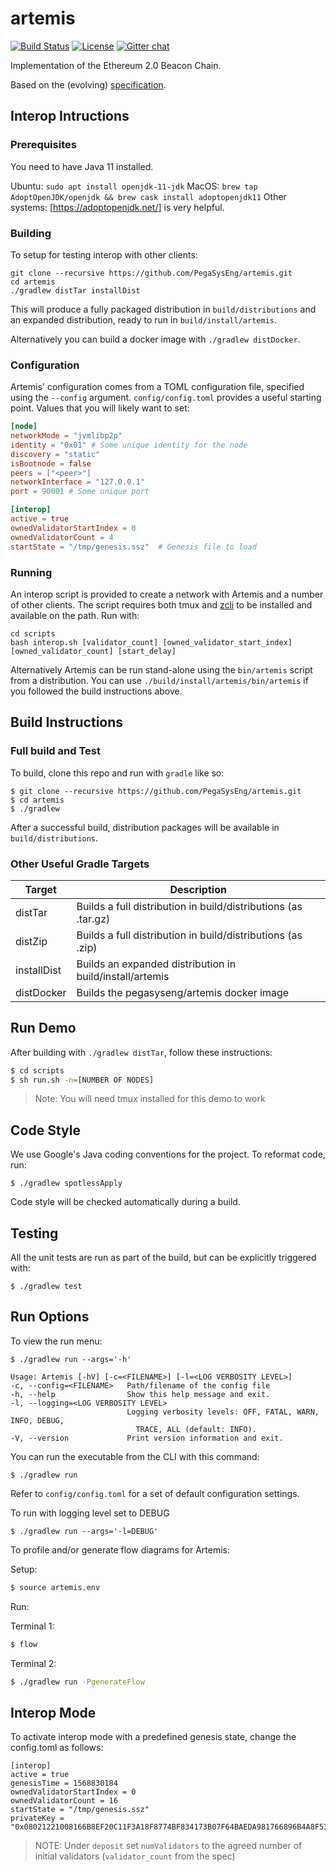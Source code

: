 # artemis

 [![Build Status](https://jenkins.pegasys.tech/job/Artemis/job/master/badge/icon)](https://jenkins.pegasys.tech/job/Artemis/job/master/)
 [![License](https://img.shields.io/badge/License-Apache%202.0-blue.svg)](https://github.com/PegasysEng/artemis/blob/master/LICENSE)
 [![Gitter chat](https://badges.gitter.im/PegaSysEng/artemis.png)](https://gitter.im/PegaSysEng/artemis)

Implementation of the Ethereum 2.0 Beacon Chain.

Based on the (evolving) [specification](https://github.com/ethereum/eth2.0-specs/blob/master/specs/core/0_beacon-chain.md).

## Interop Intructions
### Prerequisites
You need to have Java 11 installed.

Ubuntu: `sudo apt install openjdk-11-jdk`
MacOS: `brew tap AdoptOpenJDK/openjdk && brew cask install adoptopenjdk11`
Other systems: [https://adoptopenjdk.net/] is very helpful. 

### Building
To setup for testing interop with other clients:

```shell script
git clone --recursive https://github.com/PegaSysEng/artemis.git
cd artemis
./gradlew distTar installDist
```

This will produce a fully packaged distribution in `build/distributions` and an expanded 
distribution, ready to run in `build/install/artemis`.

Alternatively you can build a docker image with `./gradlew distDocker`.

### Configuration

Artemis' configuration comes from a TOML configuration file, specified using the `--config` argument.
`config/config.toml` provides a useful starting point.  Values that you will likely want to set:

```toml
[node]
networkMode = "jvmlibp2p"
identity = "0x01" # Some unique identity for the node
discovery = "static"
isBootnode = false
peers = ["<peer>"]
networkInterface = "127.0.0.1"
port = 90001 # Some unique port

[interop]
active = true
ownedValidatorStartIndex = 0
ownedValidatorCount = 4
startState = "/tmp/genesis.ssz"  # Genesis file to load
```

### Running

An interop script is provided to create a network with Artemis and a number of other clients. 
The script requires both tmux and [zcli](https://github.com/protolambda/zcli) to be installed and available on the path. Run with:
```shell script
cd scripts
bash interop.sh [validator_count] [owned_validator_start_index] [owned_validator_count] [start_delay]
```

Alternatively Artemis can be run stand-alone using the `bin/artemis` script from a distribution.
You can use `./build/install/artemis/bin/artemis` if you followed the build instructions above.

## Build Instructions

### Full build and Test
To build, clone this repo and run with `gradle` like so:

```shell script
$ git clone --recursive https://github.com/PegaSysEng/artemis.git
$ cd artemis
$ ./gradlew
```

After a successful build, distribution packages will be available in `build/distributions`.

### Other Useful Gradle Targets

| Target       |  Description                              |
|--------------|--------------------------------------------
| distTar      | Builds a full distribution in build/distributions (as .tar.gz)
| distZip      | Builds a full distribution in build/distributions (as .zip)
| installDist  | Builds an expanded distribution in build/install/artemis
| distDocker   | Builds the pegasyseng/artemis docker image

## Run Demo

After building with `./gradlew distTar`, follow these instructions:

```bash
$ cd scripts
$ sh run.sh -n=[NUMBER OF NODES]
```

> Note:  You will need tmux installed for this demo to work

## Code Style

We use Google's Java coding conventions for the project. To reformat code, run: 

```
$ ./gradlew spotlessApply
```

Code style will be checked automatically during a build.

## Testing

All the unit tests are run as part of the build, but can be explicitly triggered with:
```
$ ./gradlew test
```

## Run Options

To view the run menu:

```
$ ./gradlew run --args='-h'

Usage: Artemis [-hV] [-c=<FILENAME>] [-l=<LOG VERBOSITY LEVEL>]
-c, --config=<FILENAME>   Path/filename of the config file
-h, --help                Show this help message and exit.
-l, --logging=<LOG VERBOSITY LEVEL>
                          Logging verbosity levels: OFF, FATAL, WARN, INFO, DEBUG,
                            TRACE, ALL (default: INFO).
-V, --version             Print version information and exit.

```

You can run the executable from the CLI with this command:
```
$ ./gradlew run
```

Refer to `config/config.toml` for a set of default configuration settings.


To run with logging level set to DEBUG

```
$ ./gradlew run --args='-l=DEBUG'
```

To profile and/or generate flow diagrams for Artemis: 

Setup:

```bash
$ source artemis.env 
```

Run:


Terminal 1:

```bash
$ flow
```

Terminal 2:
``` bash
$ ./gradlew run -PgenerateFlow
```

## Interop Mode

To activate interop mode with a predefined genesis state, change the config.toml as follows:

```
[interop]
active = true
genesisTime = 1568830184
ownedValidatorStartIndex = 0
ownedValidatorCount = 16
startState = "/tmp/genesis.ssz"
privateKey = "0x08021221008166B8EF20C11F3A18F8774BF834173B07F64BAEDA981766896B4A8F53B52EDF"
```

> NOTE: Under `deposit` set `numValidators` to the agreed number of initial validators (`validator_count` from the spec)